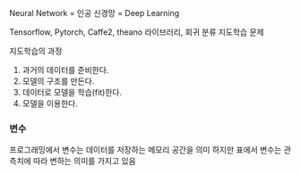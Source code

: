 Neural Network = 인공 신경망 = Deep Learning

Tensorflow, Pytorch, Caffe2, theano 라이브러리, 회귀 분류 지도학습 문제



지도학습의 과정

1. 과거의 데이터를 준비한다.
2. 모델의 구조를 만든다.
3. 데이터로 모델을 학습(fit)한다.
4. 모델을 이용한다.

### 변수

프로그래밍에서 변수는 데이터를 저장하는 메모리 공간을 의미 하지만
표에서 변수는 관측치에 따라 변하는 의미를 가지고 있음